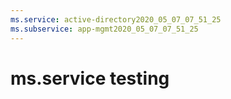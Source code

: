 ```yaml
---
ms.service: active-directory2020_05_07_07_51_25
ms.subservice: app-mgmt2020_05_07_07_51_25
---
```

 # ms.service testing